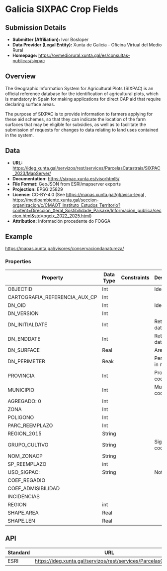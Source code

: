 # Galicia SIXPAC Crop Fields

## Submission Details

- **Submitter (Affiliation):** Ivor Bosloper
- **Data Provider (Legal Entity):** Xunta de Galicia - Oficina Virtual del Medio Rural
- **Homepage:** https://ovmediorural.xunta.gal/es/consultas-publicas/sixpac

## Overview

The Geographic Information System for Agricultural Plots (SIXPAC) is an official reference database for the 
identification of agricultural plots, which is mandatory in Spain for making applications for direct CAP aid that 
require declaring surface areas.

The purpose of SIXPAC is to provide information to farmers applying for these aid schemes, so that they can indicate 
the location of the farm surfaces that may be eligible for subsidies, as well as to facilitate the submission of
requests for changes to data relating to land uses contained in the system.

## Data

- **URL:** https://ideg.xunta.gal/servizos/rest/services/ParcelasCatastrais/SIXPAC_2023/MapServer/
- **Documentation:** https://sixpac.xunta.es/visorhtml5/
- **File Format:** GeoJSON from ESRI/mapserver exports
- **Projection:** EPSG:25829
- **License:** CC-BY-4.0 (See https://mapas.xunta.gal/gl/aviso-legal , https://medioambiente.xunta.gal/seccion-organizacion/c/CMAOT_Instituto_Estudos_Territorio?content=Direccion_Xeral_Sostibilidade_Paisaxe/Informacion_publica/seccion.html&std=pgcix_2022_2025.html)
- **Attribution:** Información procedente do FOGGA

## Example

https://mapas.xunta.gal/visores/conservaciondanatureza/

### Properties

| Property                      | Data Type | Constraints | Description     |
|-------------------------------|-----------|-------------|-----------------|
| OBJECTID                      | Int       |             | Identifier      |
| CARTOGRAFIA_REFERENCIA_AUX_CP | Int       |             |                 |
| DN_OID                        | Int       |             | Identifier      |
| DN_VERSION                    | Int       |             |                 |
| DN_INITIALDATE                | Int       |             | Retrieval data  |
| DN_ENDDATE                    | Int       |             | Retrieval data  |
| DN_SURFACE                    | Real      |             | Area in m2      |
| DN_PERIMETER                  | Reak      |             | Perimeter in m  |
| PROVINCIA                     | Int       |             | Province code   |
| MUNICIPIO                     | Int       |             | Municipal code  |
| AGREGADO: 0                   | Int       |             |                 |
| ZONA                          | Int       |             |                 |
| POLIGONO                      | Int       |             |                 |
| PARC_REEMPLAZO                | Int       |             |                 |
| REGION_2015                   | String    |             |                 |
| GRUPO_CULTIVO                 | String    |             | Sigpac use code |
| NOM_ZONACP                    | String    |             |                 |
| SP_REEMPLAZO                  | int       |             |                 |
| USO_SIGPAC:                   | String    |             | Not filled?     |
| COEF_REGADIO                  |           |             |                 |
| COEF_ADMISIBILIDAD            |           |             |                 |
| INCIDENCIAS                   |           |             |                 |
| REGION                        | int       |             |                 |
| SHAPE.AREA                    | Real      |             |                 |
| SHAPE.LEN                     | Real      |             |                 |

## API

| Standard | URL                                                                              | Documentation   |
|----------|----------------------------------------------------------------------------------|-----------------|
| ESRI     | https://ideg.xunta.gal/servizos/rest/services/ParcelasCatastrais  | -               |


